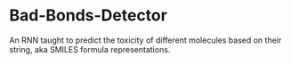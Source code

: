 # Bad-Bonds-Detector
An RNN taught to predict the toxicity of different molecules based on their string, aka SMILES formula representations. 
